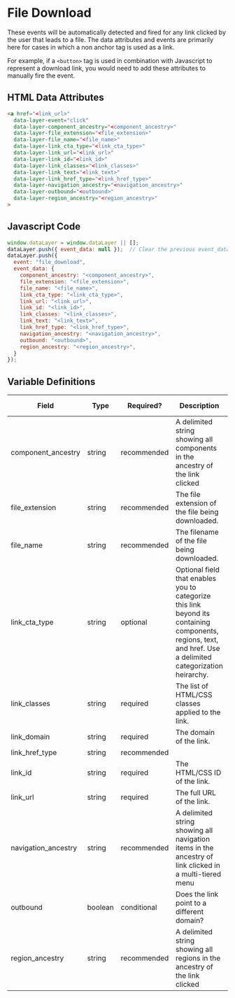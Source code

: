 # File Download

These events will be automatically detected and fired for any link clicked by the user that leads to a file. The data attributes and events are primarily here for cases in which a non anchor tag is used as a link. 

For example, if a `<button>` tag is used in combination with Javascript to represent a download link, you would need to add these attributes to manually fire the event.

## HTML Data Attributes

```html
<a href="<link_url>"
  data-layer-event="click"
  data-layer-component_ancestry="<component_ancestry>"
  data-layer-file_extension="<file_extension>"
  data-layer-file_name="<file_name>"
  data-layer-link_cta_type="<link_cta_type>"
  data-layer-link_url="<link_url>"
  data-layer-link_id="<link_id>"
  data-layer-link_classes="<link_classes>"
  data-layer-link_text="<link_text>"
  data-layer-link_href_type="<link_href_type>"
  data-layer-navigation_ancestry="<navigation_ancestry>"
  data-layer-outbound="<outbound>"
  data-layer-region_ancestry="<region_ancestry>"
>
```

## Javascript Code

```js
window.dataLayer = window.dataLayer || [];
dataLayer.push({ event_data: null });  // Clear the previous event_data object.
dataLayer.push({
  event: "file_download",
  event_data: {
    component_ancestry: "<component_ancestry>",
    file_extension: "<file_extension>",
    file_name: "<file_name>",
    link_cta_type: "<link_cta_type>",
    link_url: "<link_url>",
    link_id: "<link_id>",
    link_classes: "<link_classes>",
    link_text: "<link_text>",
    link_href_type: "<link_href_type>",
    navigation_ancestry: "<navigation_ancestry>",
    outbound: "<outbound>",
    region_ancestry: "<region_ancestry>",
  }
});
```

## Variable Definitions

|Field|Type|Required?|Description|Example|Pattern|Min Length|Max Length|Minimum|Maximum|Multiple Of|
| --- | --- | --- | --- | --- | --- | --- | --- | --- | --- | --- |
|component_ancestry|string|recommended|A delimited string showing all components in the ancestry of the link clicked|hero~product carousel|
|file_extension|string|recommended|The file extension of the file being downloaded.|pdf|
|file_name|string|recommended|The filename of the file being downloaded.|drug_facts.pdf|
|link_cta_type|string|optional|Optional field that enables you to categorize this link beyond its containing components, regions, text, and href. Use a delimited categorization heirarchy.|For instance, "careers~apply" and "careers~view opportunity".|
|link_classes|string|required|The list of HTML/CSS classes applied to the link.|button-red|
|link_domain|string|required|The domain of the link.|example.com|
|link_href_type|string|recommended|
|link_id|string|required|The HTML/CSS ID of the link.|submit-button|
|link_url|string|required|The full URL of the link.|https://www.example.com/form|
|navigation_ancestry|string|recommended|A delimited string showing all navigation items in the ancestry of link clicked in a multi-tiered menu|about~our leadership~our CEO|
|outbound|boolean|conditional|Does the link point to a different domain?|false|
|region_ancestry|string|recommended|A delimited string showing all regions in the ancestry of the link clicked|header~navigation